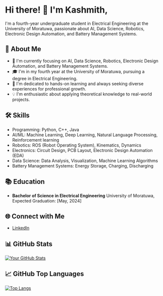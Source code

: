 # Hi there! 👋 I'm Kashmith,

I'm a fourth-year undergraduate student in Electrical Engineering at the University of Moratuwa, passionate about AI, Data Science, Robotics, Electronic Design Automation, and Battery Management Systems.

## 🚀 About Me

- 🔭 I'm currently focusing on AI, Data Science, Robotics, Electronic Design Automation, and Battery Management Systems.
- 🎓 I'm in my fourth year at the University of Moratuwa, pursuing a degree in Electrical Engineering.
- 🌱 I'm dedicated to hands-on learning and always seeking diverse experiences for professional growth.
- 💡 I'm enthusiastic about applying theoretical knowledge to real-world projects.

## 🛠️ Skills

- Programming: Python, C++, Java
- AI/ML: Machine Learning, Deep Learning, Natural Language Processing, Reinforcement learning
- Robotics: ROS (Robot Operating System), Kinematics, Dynamics
- Electronics: Circuit Design, PCB Layout, Electronic Design Automation (EDA)
- Data Science: Data Analysis, Visualization, Machine Learning Algorithms
- Battery Management Systems: Energy Storage, Charging, Discharging

## 📚 Education

- **Bachelor of Science in Electrical Engineering**
  University of Moratuwa, Expected Graduation: [May, 2024]

## 🌐 Connect with Me

- [LinkedIn](https://www.linkedin.com/in/kashmith-nisakya)

## 📊 GitHub Stats

[![Your GitHub Stats](https://github-readme-stats.vercel.app/api?username=kashmithnisakya&show_icons=true&theme=radical)](https://github.com/anuraghazra/github-readme-stats)

## 📈 GitHub Top Languages

[![Top Langs](https://github-readme-stats.vercel.app/api/top-langs/?username=kashmithnisakya&layout=compact&theme=radical)](https://github.com/anuraghazra/github-readme-stats)
